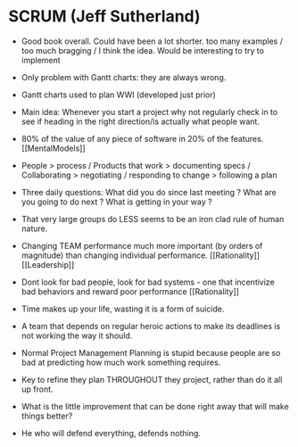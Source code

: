 # SCRUM (Jeff Sutherland)

- Good book overall. Could have been a lot shorter. too many examples / too much bragging / I think the idea. Would be interesting to try to implement

- Only problem with Gantt charts: they are always wrong.

- Gantt charts used to plan WWI (developed just prior)

- Main idea: Whenever you start a project why not regularly check in to see if heading in the right direction/is actually what people want.

- 80% of the value of any piece of software in 20% of the features. [[MentalModels]]

- People > process / Products that work > documenting specs / Collaborating > negotiating / responding to change > following a plan

- Three daily questions: What did you do since last meeting ? What are you going to do next ? What is getting in your way ?

- That very large groups do LESS seems to be an iron clad rule of human nature.

- Changing TEAM performance much more important (by orders of magnitude) than changing individual performance. [[Rationality]] [[Leadership]]

- Dont look for bad people, look for bad systems - one that incentivize bad behaviors and reward poor performance [[Rationality]]

- Time makes up your life, wasting it is a form of suicide. 

- A team that depends on regular heroic actions to make its deadlines is not working the way it should.

- Normal Project Management Planning is stupid because people are so bad at predicting how much work something requires.

- Key to refine they plan THROUGHOUT they project, rather than do it all up front.

- What is the little improvement that can be done right away that will make things better?

- He who will defend everything, defends nothing.
